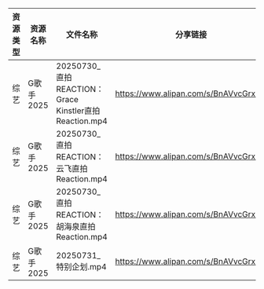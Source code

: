 | 资源类型 | 资源名称    | 文件名称                                             | 分享链接                                 | 更新时间                |
| ---- | ------- | ------------------------------------------------ | ------------------------------------ | ------------------- |
| 综艺   | G歌手2025 | 20250730_直拍REACTION：Grace Kinstler直拍Reaction.mp4 | https://www.alipan.com/s/BnAVvcGrxme | 2025-08-01 00:02:45 |
| 综艺   | G歌手2025 | 20250730_直拍REACTION：云飞直拍Reaction.mp4             | https://www.alipan.com/s/BnAVvcGrxme | 2025-08-01 00:02:44 |
| 综艺   | G歌手2025 | 20250730_直拍REACTION：胡海泉直拍Reaction.mp4            | https://www.alipan.com/s/BnAVvcGrxme | 2025-08-01 00:02:43 |
| 综艺   | G歌手2025 | 20250731_特别企划.mp4                                | https://www.alipan.com/s/BnAVvcGrxme | 2025-08-01 00:02:43 |
